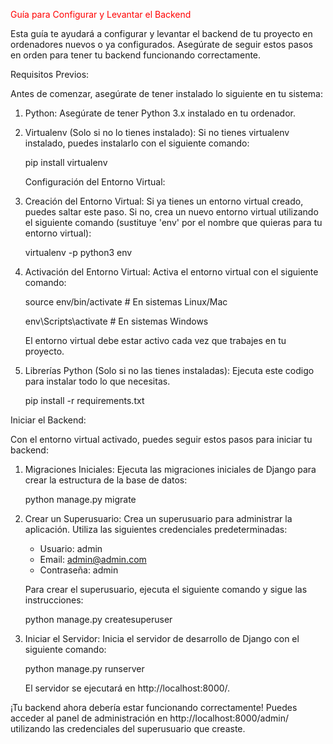 <span style="color: red"> Guía para Configurar y Levantar el Backend </span>

Esta guía te ayudará a configurar y levantar el backend de tu proyecto en ordenadores nuevos o ya configurados. Asegúrate de seguir estos pasos en orden para tener tu backend funcionando correctamente.

Requisitos Previos:

Antes de comenzar, asegúrate de tener instalado lo siguiente en tu sistema:

1. Python: Asegúrate de tener Python 3.x instalado en tu ordenador.

2. Virtualenv (Solo si no lo tienes instalado): Si no tienes virtualenv instalado, puedes instalarlo con el siguiente comando:
   
   pip install virtualenv

   Configuración del Entorno Virtual:

1. Creación del Entorno Virtual: Si ya tienes un entorno virtual creado, puedes saltar este paso. Si no, crea un nuevo entorno virtual utilizando el siguiente comando (sustituye 'env' por el nombre que quieras para tu entorno virtual):

   virtualenv -p python3 env

2. Activación del Entorno Virtual: Activa el entorno virtual con el siguiente comando:

   source env/bin/activate   # En sistemas Linux/Mac
   
   env\Scripts\activate      # En sistemas Windows

   El entorno virtual debe estar activo cada vez que trabajes en tu proyecto.

4. Librerías Python (Solo si no las tienes instaladas): Ejecuta este codigo para instalar todo lo que necesitas.

   pip install -r requirements.txt

Iniciar el Backend:

Con el entorno virtual activado, puedes seguir estos pasos para iniciar tu backend:

1. Migraciones Iniciales: Ejecuta las migraciones iniciales de Django para crear la estructura de la base de datos:

   python manage.py migrate

2. Crear un Superusuario: Crea un superusuario para administrar la aplicación. Utiliza las siguientes credenciales predeterminadas:

   - Usuario: admin
   - Email: admin@admin.com
   - Contraseña: admin

   Para crear el superusuario, ejecuta el siguiente comando y sigue las instrucciones:

   python manage.py createsuperuser

3. Iniciar el Servidor: Inicia el servidor de desarrollo de Django con el siguiente comando:

   python manage.py runserver

   El servidor se ejecutará en http://localhost:8000/.

¡Tu backend ahora debería estar funcionando correctamente! Puedes acceder al panel de administración en http://localhost:8000/admin/ utilizando las credenciales del superusuario que creaste.
